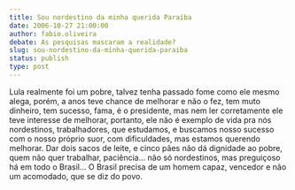 ```yaml
---
title: Sou nordestino da minha querida Paraíba
date: 2006-10-27 21:00:00
author: fabio.oliveira
debate: As pesquisas mascaram a realidade?
slug: sou-nordestino-da-minha-querida-paraiba
status: publish 
type: post
---
```


Lula realmente foi um pobre, talvez tenha passado fome como ele mesmo alega, porém, a anos teve chance de melhorar e não o fez, tem muto dinheiro, tem sucesso, fama, é o presidente, mas nem ler corretamente ele teve interesse de melhorar, portanto, ele não é exemplo de vida pra nós nordestinos, trabalhadores, que estudamos, e buscamos nosso sucesso com o nosso próprio suor, com dificuldades, mas estamos querendo melhorar. Dar dois sacos de leite, e cinco pães não dá dignidade ao pobre, quem não quer trabalhar, paciência... não só nordestinos, mas preguiçoso há em todo o Brasil... O Brasil precisa de um homem capaz, vencedor e não um acomodado, que se diz do povo.
